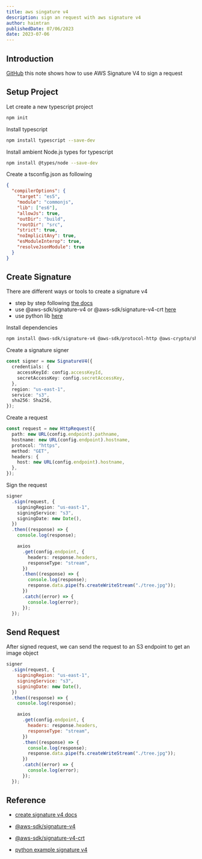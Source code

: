 ```yaml
---
title: aws singature v4
description: sign an request with aws signature v4
author: haimtran
publishedDate: 07/06/2023
date: 2023-07-06
---
```


## Introduction

[GitHub](https://github.com/cdk-entest/aws-sigv4-ts-demo/tree/master) this note shows how to use AWS Signature V4 to sign a request

## Setup Project

Let create a new typescript project

```bash
npm init
```

Install typescript

```bash
npm install typescript --save-dev
```

Install ambient Node.js types for typescript

```bash
npm install @types/node --save-dev
```

Create a tsconfig.json as following

```json
{
  "compilerOptions": {
    "target": "es5",
    "module": "commonjs",
    "lib": ["es6"],
    "allowJs": true,
    "outDir": "build",
    "rootDir": "src",
    "strict": true,
    "noImplicitAny": true,
    "esModuleInterop": true,
    "resolveJsonModule": true
  }
}
```

## Create Signature

There are different ways or tools to create a signature v4

- step by step following [the docs](https://docs.aws.amazon.com/IAM/latest/UserGuide/create-signed-request.html)
- use @aws-sdk/signature-v4 or @aws-sdk/signature-v4-crt [here](https://docs.aws.amazon.com/AWSJavaScriptSDK/v3/latest/Package/-aws-sdk-signature-v4/)
- use python lib [here](https://github.com/aws-samples/sigv4a-signing-examples/blob/main/python/sigv4a_sign.py)

Install dependencies

```bash
npm install @aws-sdk/signature-v4 @aws-sdk/protocol-http @aws-crypto/sha256-js axios
```

Create a signature signer

```ts
const signer = new SignatureV4({
  credentials: {
    accessKeyId: config.accessKeyId,
    secretAccessKey: config.secretAccessKey,
  },
  region: "us-east-1",
  service: "s3",
  sha256: Sha256,
});
```

Create a request

```ts
const request = new HttpRequest({
  path: new URL(config.endpoint).pathname,
  hostname: new URL(config.endpoint).hostname,
  protocol: "https",
  method: "GET",
  headers: {
    host: new URL(config.endpoint).hostname,
  },
});
```

Sign the request

```ts
signer
  .sign(request, {
    signingRegion: "us-east-1",
    signingService: "s3",
    signingDate: new Date(),
  })
  .then((response) => {
    console.log(response);

    axios
      .get(config.endpoint, {
        headers: response.headers,
        responseType: "stream",
      })
      .then((response) => {
        console.log(response);
        response.data.pipe(fs.createWriteStream("./tree.jpg"));
      })
      .catch((error) => {
        console.log(error);
      });
  });
```

## Send Request

After signed request, we can send the request to an S3 endpoint to get an image object

```js
signer
  .sign(request, {
    signingRegion: "us-east-1",
    signingService: "s3",
    signingDate: new Date(),
  })
  .then((response) => {
    console.log(response);

    axios
      .get(config.endpoint, {
        headers: response.headers,
        responseType: "stream",
      })
      .then((response) => {
        console.log(response);
        response.data.pipe(fs.createWriteStream("./tree.jpg"));
      })
      .catch((error) => {
        console.log(error);
      });
  });
```

## Reference

- [create signature v4 docs](https://docs.aws.amazon.com/IAM/latest/UserGuide/create-signed-request.html)

- [@aws-sdk/signature-v4](https://docs.aws.amazon.com/AWSJavaScriptSDK/v3/latest/Package/-aws-sdk-signature-v4/)

- [@aws-sdk/signature-v4-crt](https://docs.aws.amazon.com/AWSJavaScriptSDK/v3/latest/Package/-aws-sdk-signature-v4/)

- [python example signature v4](https://github.com/aws-samples/sigv4a-signing-examples)
